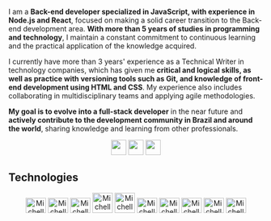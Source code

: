 
I am a **Back-end developer specialized in JavaScript, with experience in Node.js and React**, focused on making a solid career transition to the Back-end development area. **With more than 5 years of studies in programming and technology**, I maintain a constant commitment to continuous learning and the practical application of the knowledge acquired.

I currently have more than 3 years' experience as a Technical Writer in technology companies, which has given me **critical and logical skills, as well as practice with versioning tools such as Git, and knowledge of front-end development using HTML and CSS**. My experience also includes collaborating in multidisciplinary teams and applying agile methodologies.

**My goal is to evolve into a full-stack developer** in the near future and **actively contribute to the development community in Brazil and around the world**, sharing knowledge and learning from other professionals.

<div align="center">
  <a href="https://www.linkedin.com/in/michelle-sanseverino/" target="_blank"> <img height="30" src="https://img.shields.io/badge/LinkedIn-%23333?style=for-the-badge&logo=linkedin&logoColor=white"   target="_blank"></a>
  <a href = "mailto:mello.de.michelle@gmail.com"><img height="30" src="https://img.shields.io/badge/-Gmail-%23333?style=for-the-badge&logo=gmail&logoColor=white" target="_blank"></a>
  <a href = "https://dev.to/michellesanseverino"><img height="30" src="https://img.shields.io/badge/-Dev.to-%23333?style=for-the-badge&logo=devdotto&logoColor=white" target="_blank"></a> 
</div>

## Technologies
<div align="center">
  <img alt="Michelle-HTML" height="30" width="40" src="https://cdn.jsdelivr.net/gh/devicons/devicon/icons/html5/html5-original.svg" />
  <img alt="Michelle-CSS" height="30" width="40" src="https://cdn.jsdelivr.net/gh/devicons/devicon/icons/css3/css3-original.svg" />
  <img alt="Michelle-Js" height="30" width="40" src="https://cdn.jsdelivr.net/gh/devicons/devicon/icons/javascript/javascript-original.svg" />
  <img alt="Michelle-Nodejs height="30" width="40" src="https://cdn.jsdelivr.net/gh/devicons/devicon/icons/nodejs/nodejs-original.svg" />
  <img alt="Michelle-Nodejs height="30" width="40" src="https://cdn.jsdelivr.net/gh/devicons/devicon/icons/react/react-original.svg" />
  <img alt="Michelle-GitHub" height="30" width="40" src="https://cdn.jsdelivr.net/gh/devicons/devicon/icons/github/github-original.svg" />
  <img alt="Michelle-Git" height="30" width="40" src="https://cdn.jsdelivr.net/gh/devicons/devicon/icons/git/git-original.svg" />
  <img alt="Michelle-GitLab" height="30" width="40" src="https://cdn.jsdelivr.net/gh/devicons/devicon/icons/gitlab/gitlab-original.svg" />
  <img alt="Michelle-Notion" height="30" width="40" src="https://cdn.jsdelivr.net/gh/devicons/devicon/icons/notion/notion-original.svg" />
  <img alt="Michelle-Jira" height="30" width="40" src="https://cdn.jsdelivr.net/gh/devicons/devicon/icons/jira/jira-original.svg" />
</div>

